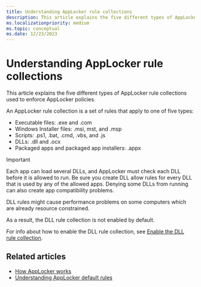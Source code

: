 ```yaml
---
title: Understanding AppLocker rule collections
description: This article explains the five different types of AppLocker rule collections used to enforce AppLocker policies.
ms.localizationpriority: medium
ms.topic: conceptual
ms.date: 12/23/2023
---
```


# Understanding AppLocker rule collections

This article explains the five different types of AppLocker rule collections used to enforce AppLocker policies.

An AppLocker rule collection is a set of rules that apply to one of five types:

- Executable files: .exe and .com
- Windows Installer files: .msi, mst, and .msp
- Scripts: .ps1, .bat, .cmd, .vbs, and .js
- DLLs: .dll and .ocx
- Packaged apps and packaged app installers: .appx

> [!IMPORTANT]
> Each app can load several DLLs, and AppLocker must check each DLL before it is allowed to run. Be sure you create DLL allow rules for every DLL that is used by any of the allowed apps. Denying some DLLs from running can also create app compatibility problems.
>
> DLL rules might cause performance problems on some computers which are already resource constrained.
>
> As a result, the DLL rule collection is not enabled by default.

For info about how to enable the DLL rule collection, see [Enable the DLL rule collection](enable-the-dll-rule-collection.md).

## Related articles

- [How AppLocker works](how-applocker-works-techref.md)
- [Understanding AppLocker default rules](understanding-applocker-default-rules.md)
